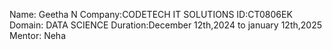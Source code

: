 Name: Geetha N
Company:CODETECH IT SOLUTIONS
ID:CT0806EK
Domain: DATA SCIENCE
Duration:December 12th,2024 to january 12th,2025
Mentor: Neha
